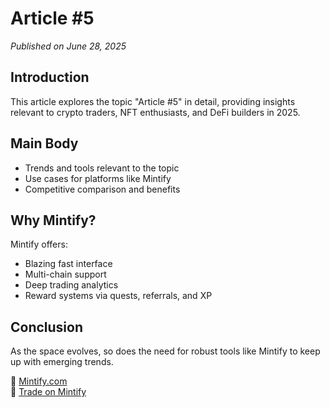 
# Article #5

*Published on June 28, 2025*

## Introduction

This article explores the topic "Article #5" in detail, providing insights relevant to crypto traders, NFT enthusiasts, and DeFi builders in 2025.

## Main Body

- Trends and tools relevant to the topic
- Use cases for platforms like Mintify
- Competitive comparison and benefits

## Why Mintify?

Mintify offers:
- Blazing fast interface
- Multi-chain support
- Deep trading analytics
- Reward systems via quests, referrals, and XP

## Conclusion

As the space evolves, so does the need for robust tools like Mintify to keep up with emerging trends. 

🔗 [Mintify.com](https://mintify.com)  
🔗 [Trade on Mintify](https://app.mintify.com)
